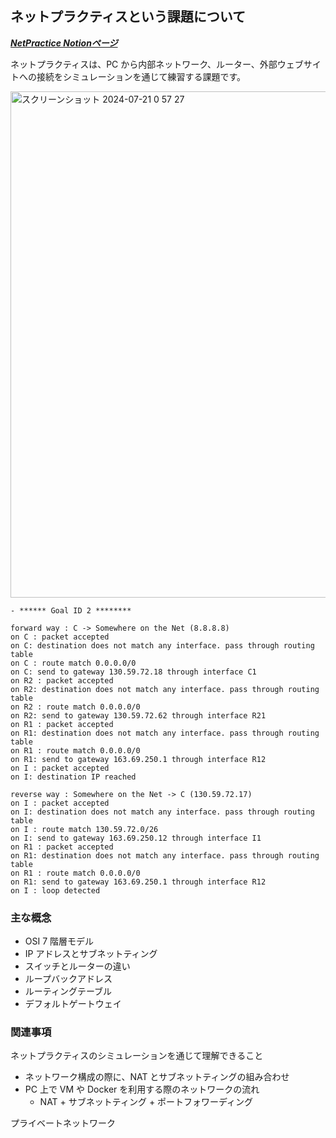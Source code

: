 ## ネットプラクティスという課題について

***[NetPractice Notionページ](https://wide-yarrow-176.notion.site/NetPractice-da89a17a9e7d442a904161318590d807?pvs=4)***


ネットプラクティスは、PC から内部ネットワーク、ルーター、外部ウェブサイトへの接続をシミュレーションを通じて練習する課題です。

<img width="810" alt="スクリーンショット 2024-07-21 0 57 27" src="https://github.com/user-attachments/assets/7b0e467f-228a-4e0d-b071-b67441f09d31">




```tsx
- ****** Goal ID 2 ********

forward way : C -> Somewhere on the Net (8.8.8.8)
on C : packet accepted
on C: destination does not match any interface. pass through routing table
on C : route match 0.0.0.0/0
on C: send to gateway 130.59.72.18 through interface C1
on R2 : packet accepted
on R2: destination does not match any interface. pass through routing table
on R2 : route match 0.0.0.0/0
on R2: send to gateway 130.59.72.62 through interface R21
on R1 : packet accepted
on R1: destination does not match any interface. pass through routing table
on R1 : route match 0.0.0.0/0
on R1: send to gateway 163.69.250.1 through interface R12
on I : packet accepted
on I: destination IP reached

reverse way : Somewhere on the Net -> C (130.59.72.17)
on I : packet accepted
on I: destination does not match any interface. pass through routing table
on I : route match 130.59.72.0/26
on I: send to gateway 163.69.250.12 through interface I1
on R1 : packet accepted
on R1: destination does not match any interface. pass through routing table
on R1 : route match 0.0.0.0/0
on R1: send to gateway 163.69.250.1 through interface R12
on I : loop detected
```


### 主な概念

- OSI 7 階層モデル
- IP アドレスとサブネットティング
- スイッチとルーターの違い
- ループバックアドレス
- ルーティングテーブル
- デフォルトゲートウェイ

### 関連事項

ネットプラクティスのシミュレーションを通じて理解できること

- ネットワーク構成の際に、NAT とサブネットティングの組み合わせ
- PC 上で VM や Docker を利用する際のネットワークの流れ
  - NAT + サブネットティング + ポートフォワーディング

プライベートネットワーク

